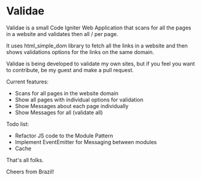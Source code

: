 # Validae

Validae is a small Code Igniter Web Application that scans for all the pages in a website and validates then all / per page.

It uses html_simple_dom library to fetch all the links in a website and then shows validations options for the links on the 
same domain.

Validae is being developed to validate my own sites, but if you feel you want to contribute, be my guest and make a pull request.

Current features:

- Scans for all pages in the website domain 
- Show all pages with individual options for validation
- Show Messages about each page individually
- Show Messages for all (validate all)

Todo list:

- Refactor JS code to the Module Pattern
- Implement EventEmitter for Messaging between modules
- Cache

That's all folks.

Cheers from Brazil!